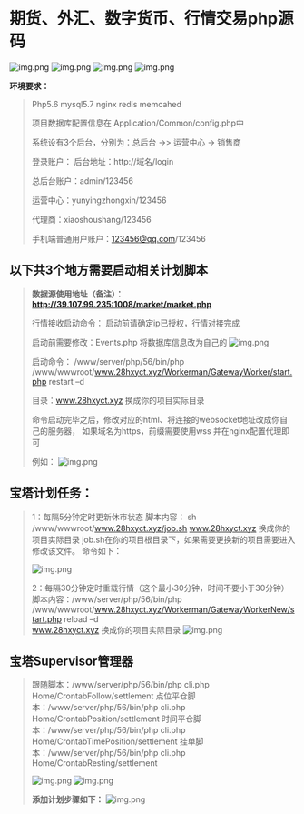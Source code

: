 # 期货、外汇、数字货币、行情交易php源码

![img.png](mdPng/1.png)
![img.png](mdPng/2.png)
![img.png](mdPng/3.png)
![img.png](mdPng/4.png)

**环境要求：**

> Php5.6  mysql5.7 nginx redis memcahed
>
> 项目数据库配置信息在 Application/Common/config.php中
>
> 系统设有3个后台，分别为：总后台 ->> 运营中心 -> 销售商
> 
> 登录账户： 后台地址：http://域名/login
> 
> 总后台账户：admin/123456 
>
> 运营中心：yunyingzhongxin/123456 
> 
> 代理商：xiaoshoushang/123456 
> 
> 手机端普通用户账户：123456@qq.com/123456


## 以下共3个地方需要启动相关计划脚本

> **数据源使用地址（备注）：http://39.107.99.235:1008/market/market.php**
>
> 行情接收启动命令： 启动前请确定ip已授权，行情对接完成
>
> 启动前需要修改：Events.php 将数据库信息改为自己的
> ![img.png](mdPng/img.png)
>
> 启动命令： /www/server/php/56/bin/php
> /www/wwwroot/www.28hxyct.xyz/Workerman/GatewayWorker/start.php restart
> –d
>
> 目录：www.28hxyct.xyz 换成你的项目实际目录
>
> 命令启动完毕之后，修改对应的html、将连接的websocket地址改成你自己的服务器， 如果域名为https，前缀需要使用wss
> 并在nginx配置代理即可
>
> 例如：
> ![img.png](mdPng/img_1.png)


## 宝塔计划任务：

> 1：每隔5分钟定时更新休市状态 	脚本内容：
>     sh /www/wwwroot/www.28hxyct.xyz/job.sh 	www.28hxyct.xyz 换成你的项目实际目录 	job.sh在你的项目根目录下，如果需要更换新的项目需要进入修改该文件。
>     命令如下：
>
> ![img.png](mdPng/img_2.png)
>
> 2：每隔30分钟定时重载行情（这个最小30分钟，时间不要小于30分钟）
> 	脚本内容：/www/server/php/56/bin/php
> /www/wwwroot/www.28hxyct.xyz/Workerman/GatewayWorkerNew/start.php reload –d <br>www.28hxyct.xyz 换成你的项目实际目录
> ![img.png](mdPng/img_3.png)



## 宝塔Supervisor管理器

> 跟随脚本：/www/server/php/56/bin/php cli.php Home/CrontabFollow/settlement
> 点位平仓脚本：/www/server/php/56/bin/php cli.php Home/CrontabPosition/settlement
> 时间平仓脚本：/www/server/php/56/bin/php cli.php Home/CrontabTimePosition/settlement
> 挂单脚本：/www/server/php/56/bin/php cli.php Home/CrontabResting/settlement
>
> ![img.png](mdPng/img_4.png)
> ![img.png](mdPng/img_5.png)
> 
> **添加计划步骤如下：**
> ![img.png](mdPng/img_6.png)


